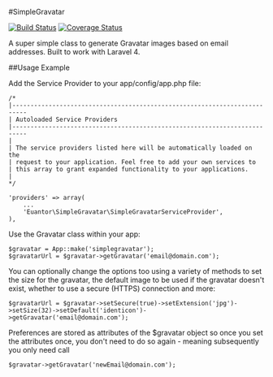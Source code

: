#SimpleGravatar

[![Build Status](https://travis-ci.org/euantorano/SimpleGravatar.png)](https://travis-ci.org/euantorano/SimpleGravatar)
[![Coverage Status](https://coveralls.io/repos/euantorano/SimpleGravatar/badge.png)](https://coveralls.io/r/euantorano/SimpleGravatar)

A super simple class to generate Gravatar images based on email addresses. Built to work with Laravel 4.

##Usage Example

Add the Service Provider to your app/config/app.php file:

	/*
	|--------------------------------------------------------------------------
	| Autoloaded Service Providers
	|--------------------------------------------------------------------------
	|
	| The service providers listed here will be automatically loaded on the
	| request to your application. Feel free to add your own services to
	| this array to grant expanded functionality to your applications.
	|
	*/

	'providers' => array(
		...
		'Euantor\SimpleGravatar\SimpleGravatarServiceProvider',
	),

Use the Gravatar class within your app:

	$gravatar = App::make('simplegravatar');
	$gravatarUrl = $gravatar->getGravatar('email@domain.com');

You can optionally change the options too using a variety of methods to set the size for the gravatar, the default image to be used if the gravatar doesn't exist, whether to use a secure (HTTPS) connection and more:

	$gravatarUrl = $gravatar->setSecure(true)->setExtension('jpg')->setSize(32)->setDefault('identicon')->getGravatar('email@domain.com');

Preferences are stored as attributes of the $gravatar object so once you set the attributes once, you don't need to do so again - meaning subsequently you only need call

	$gravatar->getGravatar('newEmail@domain.com');
